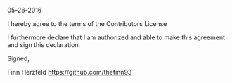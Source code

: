 05-26-2016

I hereby agree to the terms of the Contributors License

I furthermore declare that I am authorized and able to make this
agreement and sign this declaration.

Signed,

Finn Herzfeld
https://github.com/thefinn93
